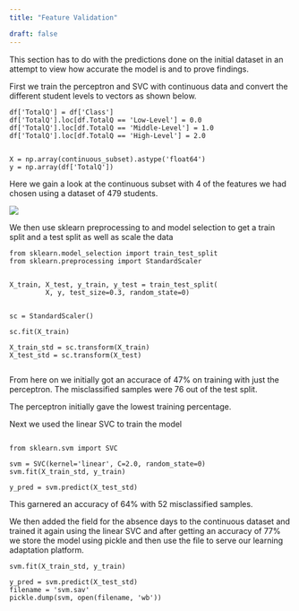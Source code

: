 ```yaml
---
title: "Feature Validation"

draft: false
---
```


This section has to do with the predictions done on the initial dataset in an attempt to view how accurate the model is and to prove findings.

First we train the perceptron and SVC with continuous data and convert the different student levels to vectors as shown below.

```
df['TotalQ'] = df['Class']
df['TotalQ'].loc[df.TotalQ == 'Low-Level'] = 0.0
df['TotalQ'].loc[df.TotalQ == 'Middle-Level'] = 1.0
df['TotalQ'].loc[df.TotalQ == 'High-Level'] = 2.0


X = np.array(continuous_subset).astype('float64')
y = np.array(df['TotalQ'])

```

Here we gain a look at the continuous subset with 4 of the features we had chosen using a dataset of 479 students.

![](https://res.cloudinary.com/dh2c294kc/image/upload/v1625608982/Screen_Shot_2021-07-07_at_1.02.42_AM_iufham.png)


We then use sklearn preprocessing to and model selection to get a train split and a test split as well as scale the data

```
from sklearn.model_selection import train_test_split
from sklearn.preprocessing import StandardScaler


X_train, X_test, y_train, y_test = train_test_split(
         X, y, test_size=0.3, random_state=0)


sc = StandardScaler()

sc.fit(X_train)

X_train_std = sc.transform(X_train)
X_test_std = sc.transform(X_test)


```


From here on we initially got an accurace of 47% on training with just the perceptron. The misclassified samples were 76 out of the test split.

The perceptron initially gave the lowest training percentage.

Next we used the linear SVC to train the model

```

from sklearn.svm import SVC

svm = SVC(kernel='linear', C=2.0, random_state=0)
svm.fit(X_train_std, y_train)

y_pred = svm.predict(X_test_std)

```

This garnered an accuracy of 64% with 52 misclassified samples.

We then added the field for the absence days to the continuous dataset and trained it again using the linear SVC and after getting an accuracy of 77% we store the model using pickle and then use the file to serve our learning adaptation platform.

```
svm.fit(X_train_std, y_train)

y_pred = svm.predict(X_test_std)
filename = 'svm.sav'
pickle.dump(svm, open(filename, 'wb'))

```
